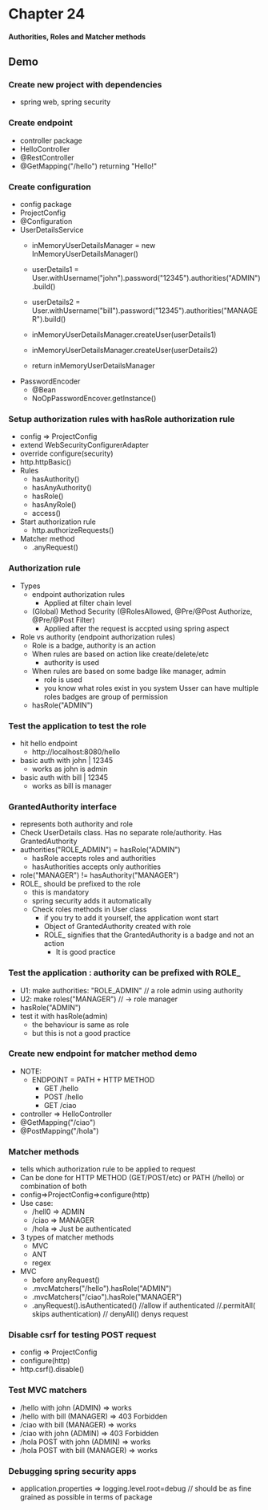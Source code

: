 # Chapter 24

#### Authorities, Roles and Matcher methods

## Demo

### Create new project with dependencies

- spring web, spring security

### Create endpoint

- controller package
- HelloController
- @RestController
- @GetMapping("/hello") returning "Hello!"

### Create configuration

- config package
- ProjectConfig
- @Configuration
- UserDetailsService
    - inMemoryUserDetailsManager = new InMemoryUserDetailsManager()

    - userDetails1 = User.withUsername("john").password("12345").authorities("ADMIN").build()
    - userDetails2 = User.withUsername("bill").password("12345").authorities("MANAGER").build()
    - inMemoryUserDetailsManager.createUser(userDetails1)
    - inMemoryUserDetailsManager.createUser(userDetails2)
    - return inMemoryUserDetailsManager
- PasswordEncoder
    - @Bean
    - NoOpPasswordEncover.getInstance()

### Setup authorization rules with hasRole authorization rule

- config => ProjectConfig
- extend WebSecurityConfigurerAdapter
- override configure(security)
- http.httpBasic()
- Rules
    - hasAuthority()
    - hasAnyAuthority()
    - hasRole()
    - hasAnyRole()
    - access()
- Start authorization rule
    - http.authorizeRequests()
- Matcher method
    - .anyRequest()

### Authorization rule

- Types
    - endpoint authorization rules
        - Applied at filter chain level
    - (Global) Method Security (@RolesAllowed, @Pre/@Post Authorize, @Pre/@Post Filter)
        - Applied after the request is accpted using spring aspect
- Role vs authority (endpoint authorization rules)
    - Role is a badge, authority is an action
    - When rules are based on action like create/delete/etc
        - authority is used
    - When rules are based on some badge like manager, admin
        - role is used
        - you know what roles exist in you system Usser can have multiple roles badges are group of permission
    - hasRole("ADMIN")

### Test the application to test the role

- hit hello endpoint
    - http://localhost:8080/hello
- basic auth with john | 12345
    - works as john is admin
- basic auth with bill | 12345
    - works as bill is manager

### GrantedAuthority interface

- represents both authority and role
- Check UserDetails class. Has no separate role/authority. Has GrantedAuthority
- authorities("ROLE_ADMIN") = hasRole("ADMIN")
    - hasRole accepts roles and authorities
    - hasAuthorities accepts only authorities
- role("MANAGER") != hasAuthority("MANAGER")
- ROLE_ should be prefixed to the role
    - this is mandatory
    - spring security adds it automatically
    - Check roles methods in User class
        - if you try to add it yourself, the application wont start
        - Object of GrantedAuthority created with role
        - ROLE_ signifies that the GrantedAuthority is a badge and not an action
            - It is good practice

### Test the application : authority can be prefixed with ROLE_

- U1: make authorities: "ROLE_ADMIN" // a role admin using authority
- U2: make roles("MANAGER") // -> role manager
- hasRole("ADMIN")
- test it with hasRole(admin)
    - the behaviour is same as role
    - but this is not a good practice

### Create new endpoint for matcher method demo

- NOTE:
    - ENDPOINT = PATH + HTTP METHOD
        - GET /hello
        - POST /hello
        - GET /ciao
- controller => HelloController
- @GetMapping("/ciao")
- @PostMapping("/hola")

### Matcher methods

- tells which authorization rule to be applied to request
- Can be done for HTTP METHOD (GET/POST/etc) or PATH (/hello) or combination of both
- config=>ProjectConfig=>configure(http)
- Use case:
    - /hell0 => ADMIN
    - /ciao => MANAGER
    - /hola => Just be authenticated
- 3 types of matcher methods
    - MVC
    - ANT
    - regex
- MVC
    - before anyRequest()
    - .mvcMatchers("/hello").hasRole("ADMIN")
    - .mvcMatchers("/ciao").hasRole("MANAGER")
    - .anyRequest().isAuthenticated() //allow if authenticated //.permitAll( skips authentication) // denyAll() denys
      request

### Disable csrf for testing POST request

- config => ProjectConfig
- configure(http)
- http.csrf().disable()

### Test MVC matchers

- /hello with john (ADMIN) => works
- /hello with bill (MANAGER) => 403 Forbidden
- /ciao with bill (MANAGER) => works
- /ciao with john (ADMIN) => 403 Forbidden
- /hola POST with john (ADMIN) => works
- /hola POST with bill (MANAGER) => works

### Debugging spring security apps

- application.properties => logging.level.root=debug // should be as fine grained as possible in terms of package
